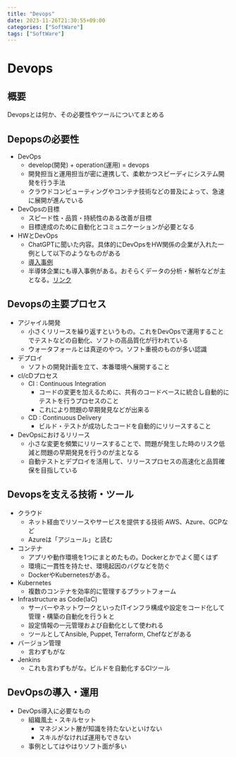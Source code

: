 ```yaml
---
title: "Devops"
date: 2023-11-26T21:30:55+09:00
categories: ["SoftWare"]
tags: ["SoftWare"]
---
```

# Devops

## 概要

Devopsとは何か、その必要性やツールについてまとめる

## Depopsの必要性

- DevOps
  - develop(開発) + operation(運用) = devops 
  - 開発担当と運用担当が密に連携して、柔軟かつスピーディにシステム開発を行う手法
  - クラウドコンピューティングやコンテナ技術などの普及によって、急速に展開が進んでいる
- DevOpsの目標  
  - スピード性・品質・持続性のある改善が目標
  - 目標達成のために自動化とコミュニケーションが必要となる
- HWとDevOps
  - ChatGPTに聞いた内容。具体的にDevOpsをHW関係の企業が入れた一例として以下のようなものがある
  - [導入事例](https://www.novelvista.com/blogs/news/10-companies-successfully-implemented-devops)
  - 半導体企業にも導入事例がある。おそらくデータの分析・解析などが主となる。[リンク](https://www.nitorinfotech.com/case-study/cloud-based-solution-for-semiconductor-company/)
  
## Devopsの主要プロセス

- アジャイル開発
  - 小さくリリースを繰り返すというもの。これをDevOpsで運用することでテストなどの自動化、ソフトの高品質化が行われている
  - ウォータフォールとは真逆のやつ。ソフト重視のものが多い認識
- デプロイ
  - ソフトの開発計画を立て、本番環境へ展開すること
- cI/cDプロセス
  - CI : Continuous Integration
    - コードの変更を加えるために、共有のコードベースに統合し自動的にテストを行うプロセスのこと
    - これにより問題の早期発見などが出来る
  - CD : Continuous Delivery
    - ビルド・テストが成功したコードを自動的にリリースすること
- DevOpsにおけるリリース
  - 小さな変更を頻繁にリリースすることで、問題が発生した時のリスク低減と問題の早期発見を行うのが主となる
  - 自動テストとデプロイを活用して、リリースプロセスの高速化と品質確保を目指している
  
## Devopsを支える技術・ツール

- クラウド
  - ネット経由でリソースやサービスを提供する技術 AWS、Azure、GCPなど
  - Azureは「アジュール」と読む
- コンテナ
  - アプリや動作環境を1つにまとめたもの。Dockerとかでよく聞くはず
  - 環境に一貫性を持たせ、環境起因のバグなどを防ぐ
  - DockerやKubernetesがある。
- Kubernetes
  - 複数のコンテナを効率的に管理するプラットフォーム
- Infrastructure as Code(IaC)
  - サーバーやネットワークといったITインフラ構成や設定をコード化して管理・構築の自動化を行うｋと
  - 設定情報の一元管理および自動化として使われる
  - ツールとしてAnsible, Puppet, Terraform, Chefなどがある
- バージョン管理
  - 言わずもがな
- Jenkins
  - これも言わずもがな。ビルドを自動化するCIツール

## DevOpsの導入・運用

- DevOps導入に必要なもの
  - 組織風土・スキルセット
    - マネジメント層が知識を持たないといけない
    - スキルがなければ運用もできない
  - 事例としてはやはりソフト面が多い